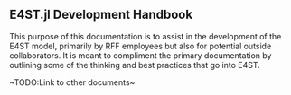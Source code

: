 ## E4ST.jl Development Handbook

This purpose of this documentation is to assist in the development of the E4ST model, primarily by RFF employees but also for potential outside collaborators. It is meant to compliment the primary documentation by outlining some of the thinking and best practices that go into E4ST. 

~TODO:Link to other documents~